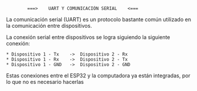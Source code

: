             ===>    UART Y COMUNICACIÓN SERIAL    <===

La comunicación serial (UART) es un protocolo bastante común utilizado en la comunicación entre dispositivos.

La conexión serial entre dispositivos se logra siguiendo la siguiente conexión:

    * Dispositivo 1 - Tx    ->  Dispositivo 2 - Rx
    * Dispositivo 1 - Rx    ->  Dispositivo 2 - Tx
    * Dispositivo 1 - GND   ->  Dispositivo 2 - GND

Estas conexiones entre el ESP32 y la computadora ya están integradas, por lo que no es necesario hacerlas